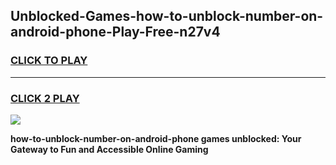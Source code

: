 
## Unblocked-Games-how-to-unblock-number-on-android-phone-Play-Free-n27v4
<h3>
<a href="https://premium76.site?title=how-to-unblock-number-on-android-phone&ref=23A">CLICK TO PLAY</a></h3>
<hr>

<h3>
<a href="https://premium76.site?title=how-to-unblock-number-on-android-phone&ref=23A">CLICK 2 PLAY</a>
  
</h3>

<a href="https://premium76.site?title=how-to-unblock-number-on-android-phone&ref=23A"><img src="https://clearcache.store/games.png"></a>


**how-to-unblock-number-on-android-phone games unblocked: Your Gateway to Fun and Accessible Online Gaming**
